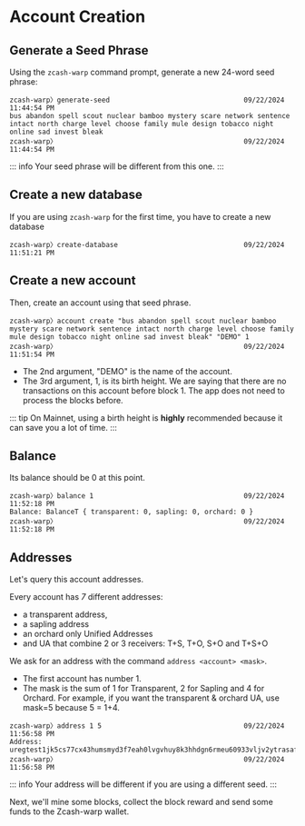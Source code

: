 # Account Creation

## Generate a Seed Phrase

Using the `zcash-warp` command prompt, generate a new
24-word seed phrase:
```
zcash-warp〉generate-seed                                 09/22/2024 11:44:54 PM
bus abandon spell scout nuclear bamboo mystery scare network sentence intact north charge level choose family mule design tobacco night online sad invest bleak
zcash-warp〉                                              09/22/2024 11:44:54 PM
```

::: info
Your seed phrase will be different from this one.
:::

## Create a new database
If you are using `zcash-warp` for the first time, you have to create
a new database

```
zcash-warp〉create-database                               09/22/2024 11:51:21 PM
```

## Create a new account

Then, create an account using that seed phrase.

```
zcash-warp〉account create "bus abandon spell scout nuclear bamboo mystery scare network sentence intact north charge level choose family mule design tobacco night online sad invest bleak" "DEMO" 1
zcash-warp〉                                              09/22/2024 11:51:54 PM
```

- The 2nd argument, "DEMO" is the name of the account. 
- The 3rd argument, 1, is its birth height. We are saying that there are no transactions
on this account before block 1. The app does not need to process the blocks before.

::: tip
On Mainnet, using a birth height is **highly** recommended because it
can save you a lot of time.
:::

## Balance

Its balance should be 0 at this point.

```
zcash-warp〉balance 1                                     09/22/2024 11:52:18 PM
Balance: BalanceT { transparent: 0, sapling: 0, orchard: 0 }
zcash-warp〉                                              09/22/2024 11:52:18 PM
```

## Addresses

Let's query this account addresses.

Every account has *7* different addresses:
- a transparent address,
- a sapling address
- an orchard only Unified Addresses
- and UA that combine 2 or 3 receivers: T+S, T+O, S+O and T+S+O

We ask for an address with the command `address <account> <mask>`.
- The first account has number 1.
- The mask is the sum of 1 for Transparent, 2 for Sapling and 
4 for Orchard. For example, if you want the transparent & orchard UA, use mask=5 because
5 = 1+4. 

```
zcash-warp〉address 1 5                                   09/22/2024 11:56:58 PM
Address: uregtest1jk5cs77cx43humsmyd3f7eah0lvgvhuy8k3hhdgn6rmeu60933vljv2ytrasaf3d5utfz5mxzgwu8jhlg665d4j4v5e5clvkjjv3eks0wy8kjf75zqzl3vm3y2w4e96qzlkhc73yg3w
zcash-warp〉                                              09/22/2024 11:56:58 PM
```

::: info
Your address will be different if you are using a different seed.
:::

Next, we'll mine some blocks, collect the block reward and send some funds
to the Zcash-warp wallet.
